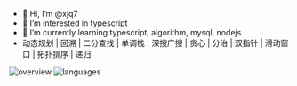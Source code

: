 - 👋 Hi, I’m @xjq7
- 👀 I’m interested in typescript
- 🌱 I’m currently learning typescript, algorithm, mysql, nodejs
- 动态规划 | 回溯 | 二分查找 | 单调栈 | 深搜广搜 | 贪心 | 分治 | 双指针 | 滑动窗口 | 拓扑排序 | 递归

<!---
xjq7/xjq7 is a ✨ special ✨ repository because its `README.md` (this file) appears on your GitHub profile.
You can click the Preview link to take a look at your changes.
--->


![overview](https://user-images.githubusercontent.com/42568663/201286009-51de439d-8724-4528-b7e9-a8182b23f3f7.svg)
![languages](https://user-images.githubusercontent.com/42568663/201286033-0f9a08a0-3ffd-4dd8-a961-ce866f44077c.svg)
